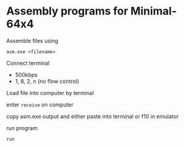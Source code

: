 # Assembly programs for Minimal-64x4

Assemble files using

`asm.exe <filename>`

Connect terminal

* 500kbps
* 1, 8, 2, n (no flow control)

Load file into computer by terminal

enter `receive` on computer

copy asm.exe output and either paste into terminal or f10 in emulator

run program

`run`
